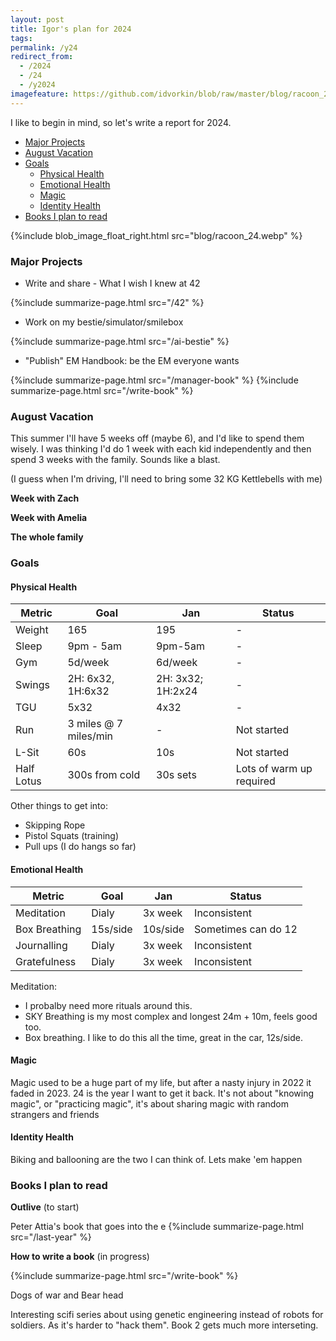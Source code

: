 ```yaml
---
layout: post
title: Igor's plan for 2024
tags:
permalink: /y24
redirect_from:
  - /2024
  - /24
  - /y2024
imagefeature: https://github.com/idvorkin/blob/raw/master/blog/racoon_24.webp
---
```


I like to begin in mind, so let's write a report for 2024.

<!-- prettier-ignore-start -->
<!-- vim-markdown-toc GFM -->

- [Major Projects](#major-projects)
- [August Vacation](#august-vacation)
- [Goals](#goals)
    - [Physical Health](#physical-health)
    - [Emotional Health](#emotional-health)
    - [Magic](#magic)
    - [Identity Health](#identity-health)
- [Books I plan to read](#books-i-plan-to-read)

<!-- vim-markdown-toc -->
<!-- prettier-ignore-end -->

{%include blob_image_float_right.html src="blog/racoon_24.webp" %}

### Major Projects

- Write and share - What I wish I knew at 42

{%include summarize-page.html src="/42" %}

- Work on my bestie/simulator/smilebox

{%include summarize-page.html src="/ai-bestie" %}

- "Publish" EM Handbook: be the EM everyone wants

{%include summarize-page.html src="/manager-book" %}
{%include summarize-page.html src="/write-book" %}

### August Vacation

This summer I'll have 5 weeks off (maybe 6), and I'd like to spend them wisely. I was thinking I'd do 1 week with each kid independently and then spend 3 weeks with the family. Sounds like a blast.

(I guess when I'm driving, I'll need to bring some 32 KG Kettlebells with me)

**Week with Zach**

**Week with Amelia**

**The whole family**

### Goals

#### Physical Health

| Metric     | Goal                  | Jan               | Status                   |
| ---------- | --------------------- | ----------------- | ------------------------ |
| Weight     | 165                   | 195               | -                        |
| Sleep      | 9pm - 5am             | 9pm-5am           | -                        |
| Gym        | 5d/week               | 6d/week           | -                        |
| Swings     | 2H: 6x32, 1H:6x32     | 2H: 3x32; 1H:2x24 | -                        |
| TGU        | 5x32                  | 4x32              | -                        |
| Run        | 3 miles @ 7 miles/min | -                 | Not started              |
| L-Sit      | 60s                   | 10s               | Not started              |
| Half Lotus | 300s from cold        | 30s sets          | Lots of warm up required |

Other things to get into:

- Skipping Rope
- Pistol Squats (training)
- Pull ups (I do hangs so far)

#### Emotional Health

| Metric        | Goal     | Jan      | Status              |
| ------------- | -------- | -------- | ------------------- |
| Meditation    | Dialy    | 3x week  | Inconsistent        |
| Box Breathing | 15s/side | 10s/side | Sometimes can do 12 |
| Journalling   | Dialy    | 3x week  | Inconsistent        |
| Gratefulness  | Dialy    | 3x week  | Inconsistent        |

Meditation:

- I probalby need more rituals around this.
- SKY Breathing is my most complex and longest 24m + 10m, feels good too.
- Box breathing. I like to do this all the time, great in the car, 12s/side.

#### Magic

Magic used to be a huge part of my life, but after a nasty injury in 2022 it faded in 2023. 24 is the year I want to get it back. It's not about "knowing magic", or "practicing magic", it's about sharing magic with random strangers and friends

#### Identity Health

Biking and ballooning are the two I can think of. Lets make 'em happen

### Books I plan to read

**Outlive** (to start)

Peter Attia's book that goes into the e
{%include summarize-page.html src="/last-year" %}

**How to write a book** (in progress)

{%include summarize-page.html src="/write-book" %}

Dogs of war and Bear head

Interesting scifi series about using genetic engineering instead of robots for soldiers. As it's harder to "hack them". Book 2 gets much more interseting.
